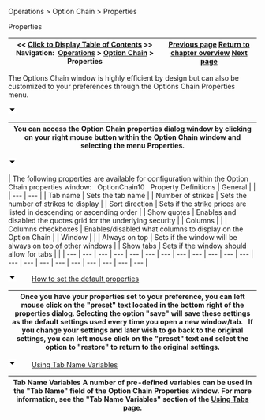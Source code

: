 ﻿


Operations \> Option Chain \> Properties






















Properties







| \<\< [Click to Display Table of Contents](properties_option_chain.md) \>\> **Navigation:**     [Operations](operations.md) \> [Option Chain](option-chain.md) \> Properties | [Previous page](submitting_orders_option_chain.md) [Return to chapter overview](option-chain.md) [Next page](order_entry.md) |
| --- | --- |














The Options Chain window is highly efficient by design but can also be customized to your preferences through the Options Chain Properties menu.


![tog_minus](tog_minus.gif)




| You can access the Option Chain properties dialog window by clicking on your right mouse button within the Option Chain window and selecting the menu Properties. |
| --- |



![tog_minus](tog_minus.gif)




| The following properties are available for configuration within the Option Chain properties window:   OptionChain10   Property Definitions   | General | | | --- | --- | | Tab name | Sets the tab name | | Number of strikes | Sets the number of strikes to display | | Sort direction | Sets if the strike prices are listed in descending or ascending order | | Show quotes | Enables and disabled the quotes grid for the underlying security | | Columns | | | Columns checkboxes | Enables/disabled what columns to display on the Option Chain | | Window | | | Always on top | Sets if the window will be always on top of other windows | | Show tabs | Sets if the window should allow for tabs | |
| --- | --- | --- | --- | --- | --- | --- | --- | --- | --- | --- | --- | --- | --- | --- | --- | --- | --- | --- | --- | --- |



![tog_minus](tog_minus.gif)        [How to set the default properties](javascript:HMToggle('toggle','HowToSetTheDefaultProperties','HowToSetTheDefaultProperties_ICON'))




| Once you have your properties set to your preference, you can left mouse click on the "preset" text located in the bottom right of the properties dialog. Selecting the option "save" will save these settings as the default settings used every time you open a new window/tab.   If you change your settings and later wish to go back to the original settings, you can left mouse click on the "preset" text and select the option to "restore" to return to the original settings. |
| --- |



![tog_minus](tog_minus.gif)        [Using Tab Name Variables](javascript:HMToggle('toggle','UsingTabNameVariables','UsingTabNameVariables_ICON'))




| Tab Name Variables A number of pre\-defined variables can be used in the "Tab Name" field of the Option Chain Properties window. For more information, see the "Tab Name Variables" section of the [Using Tabs](using_tabs.md) page. |
| --- |










